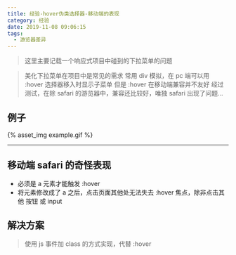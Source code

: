 ```yaml
---
title: 经验-hover伪类选择器-移动端的表现
category: 经验
date: 2019-11-08 09:06:15
tags: 
  - 游览器差异
---
```


> 这里主要记载一个响应式项目中碰到的下拉菜单的问题

> 美化下拉菜单在项目中是常见的需求
> 常用 div 模拟，在 pc 端可以用 :hover 选择器移入时显示子菜单
> 但是 :hover 在移动端兼容并不友好
> 经过测试，在除 safari 的游览器中，兼容还比较好，唯独 safari 出现了问题...

## 例子
{% asset_img example.gif %}

----------------------------------

## 移动端 safari 的奇怪表现
- 必须是 a 元素才能触发 :hover
- 将元素修改成了 a 之后，点击页面其他处无法失去 :hover 焦点，除非点击其他 按钮 或 input

## 解决方案
> 使用 js 事件加 class 的方式实现，代替 :hover